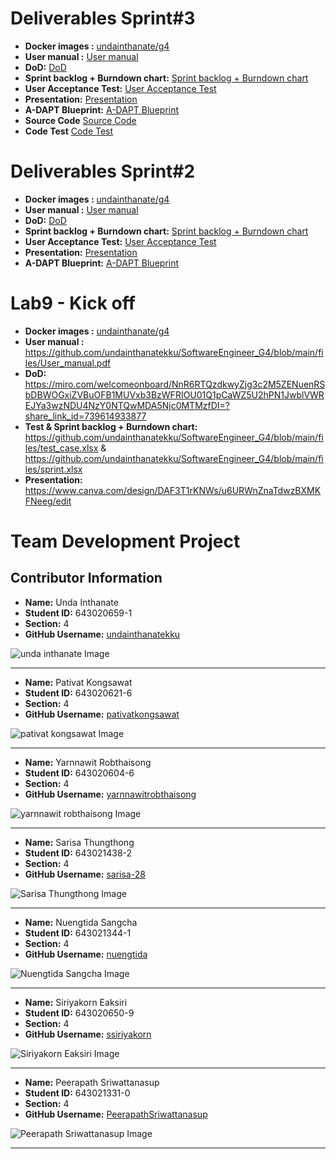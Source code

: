 # Deliverables Sprint#3

- **Docker images :** [undainthanate/g4](https://hub.docker.com/repository/docker/undainthanate/g4/general)
- **User manual :** [User manual](https://github.com/undainthanatekku/SoftwareEngineer_G4/blob/f8ca23f045055fe97fd53fc66ea361dcf33adba9/Deliverables%20Sprint%233/Usermanual.pdf)
- **DoD:** [DoD](https://github.com/undainthanatekku/SoftwareEngineer_G4/blob/940ac0f288a24e080d77af27bcf24fb24d1a8d6c/Deliverables%20Sprint%233/DO_DONE.pdf)
- **Sprint backlog + Burndown chart:** [Sprint backlog + Burndown chart](https://github.com/undainthanatekku/SoftwareEngineer_G4/blob/17b8d18a0d86263620a18391b10894653e572a1c/Deliverables%20Sprint%233/sprint_backlog_burndown_chart.pdf)
- **User Acceptance Test:** [User Acceptance Test](https://github.com/undainthanatekku/SoftwareEngineer_G4/blob/f8ca23f045055fe97fd53fc66ea361dcf33adba9/Deliverables%20Sprint%233/TestScript_G.4_sec.4.pdf)
- **Presentation:** [Presentation](https://github.com/undainthanatekku/SoftwareEngineer_G4/blob/3006f232310f986b273bec9dab23fb0cdda6064f/Deliverables%20Sprint%233/%E0%B9%84%E0%B8%9F%E0%B8%A5%E0%B9%8C%E0%B8%99%E0%B8%B3%E0%B9%80%E0%B8%AA%E0%B8%99%E0%B8%AD%E0%B8%81%E0%B8%A5%E0%B8%B8%E0%B9%88%E0%B8%A1%E0%B8%97%E0%B8%B5%E0%B9%884_sec.4.pdf)
- **A-DAPT Blueprint:** [A-DAPT Blueprint](https://github.com/undainthanatekku/SoftwareEngineer_G4/blob/8727b69369f2341edd117dc04d2a6817c06354c1/Deliverables%20Sprint%232/Usermanual.pdf)
- **Source Code** [Source Code](https://github.com/undainthanatekku/SoftwareEngineer_G4/tree/6adf181b661bf8fde5fee7e144a917ad0b25ec75/Deliverables%20Sprint%233/PrestaShop-develop)
- **Code Test** [Code Test](https://github.com/undainthanatekku/SoftwareEngineer_G4/tree/124968db0c48315ba01a1bb36a0b1bdf0e1d2cd1/Deliverables%20Sprint%233/playwright/tests)

# Deliverables Sprint#2

- **Docker images :** [undainthanate/g4](https://hub.docker.com/repository/docker/undainthanate/g4/general)
- **User manual :** [User manual](https://github.com/undainthanatekku/SoftwareEngineer_G4/blob/f8abbdf403a170ef92d4d3fc4c22c3686a96e48e/Deliverables%20Sprint%232/Usermanual.pdf)
- **DoD:** [DoD](https://github.com/undainthanatekku/SoftwareEngineer_G4/blob/cf639d33634a60005110ccae3760c33a0f2dbccc/Deliverables%20Sprint%232/Do_Done.pdf)
- **Sprint backlog + Burndown chart:** [Sprint backlog + Burndown chart](https://github.com/undainthanatekku/SoftwareEngineer_G4/blob/d39e96b4c1538dd9c3059913df7892b0c521783c/Deliverables%20Sprint%232/Sprint%20backlog%20%2B%20Burndown%20chart.pdf)
- **User Acceptance Test:** [User Acceptance Test](https://github.com/undainthanatekku/SoftwareEngineer_G4/blob/33126c5dc164cf8ffdb8fc7bc5de14c1093ebfa0/Deliverables%20Sprint%232/Sprint_2_TestScript.pdf)
- **Presentation:** [Presentation](https://github.com/undainthanatekku/SoftwareEngineer_G4/blob/336f72c4fa26547e25e4f92df7e95c73c0e5722b/Deliverables%20Sprint%232/%E0%B8%9E%E0%B8%A3%E0%B8%B5%E0%B9%80%E0%B8%8B%E0%B8%99%E0%B8%95%E0%B9%8C%E0%B8%81%E0%B8%A5%E0%B8%B8%E0%B9%88%E0%B8%A14_sec.4.pdf)
- **A-DAPT Blueprint:** [A-DAPT Blueprint](https://github.com/undainthanatekku/SoftwareEngineer_G4/blob/8727b69369f2341edd117dc04d2a6817c06354c1/Deliverables%20Sprint%232/Usermanual.pdf)
# Lab9 - Kick off

- **Docker images :** [undainthanate/g4](https://hub.docker.com/repository/docker/undainthanate/g4/general)
- **User manual :** https://github.com/undainthanatekku/SoftwareEngineer_G4/blob/main/files/User_manual.pdf
- **DoD:** https://miro.com/welcomeonboard/NnR6RTQzdkwyZjg3c2M5ZENuenRSbDBWOGxiZVBuOFB1MUVxb3BzWFRIOU01Q1pCaWZ5U2hPN1JwblVWREJYa3wzNDU4NzY0NTQwMDA5Njc0MTMzfDI=?share_link_id=739614933877
- **Test & Sprint backlog + Burndown chart:** https://github.com/undainthanatekku/SoftwareEngineer_G4/blob/main/files/test_case.xlsx & https://github.com/undainthanatekku/SoftwareEngineer_G4/blob/main/files/sprint.xlsx
- **Presentation:** https://www.canva.com/design/DAF3T1rKNWs/u6URWnZnaTdwzBXMKFNeeg/edit


# Team Development Project

## Contributor Information

- **Name:** Unda Inthanate
- **Student ID:** 643020659-1
- **Section:** 4
- **GitHub Username:** [undainthanatekku](https://github.com/undainthanatekku)

![unda inthanate Image](media/undainthanate.jpg)

---

- **Name:** Pativat Kongsawat
- **Student ID:** 643020621-6
- **Section:** 4
- **GitHub Username:** [pativatkongsawat](https://github.com/pativatkongsawat)

![pativat kongsawat Image](media/pativatkongsawat.jpg)

---

- **Name:** Yarnnawit Robthaisong
- **Student ID:** 643020604-6
- **Section:** 4
- **GitHub Username:** [yarnnawitrobthaisong](https://github.com/Yarnnawitch)

![yarnnawit robthaisong Image](media/Yarnnawit.jpg)

---

- **Name:** Sarisa Thungthong
- **Student ID:** 643021438-2
- **Section:** 4
- **GitHub Username:** [sarisa-28](https://github.com/sarisa-28)

![Sarisa Thungthong Image](media/sarisa.jpeg)

---

- **Name:** Nuengtida Sangcha
- **Student ID:** 643021344-1
- **Section:** 4
- **GitHub Username:** [nuengtida](https://github.com/nuengtida)

![Nuengtida Sangcha Image](media/nuengtida.jpg)

---

- **Name:** Siriyakorn Eaksiri
- **Student ID:** 643020650-9
- **Section:** 4
- **GitHub Username:** [ssiriyakorn](https://github.com/ssiriyakorn)

![Siriyakorn Eaksiri Image](media/siriyakorn.jpg)

---

- **Name:** Peerapath Sriwattanasup
- **Student ID:** 643021331-0
- **Section:** 4
- **GitHub Username:** [PeerapathSriwattanasup](https://github.com/PeerapathSriwattanasup)

![Peerapath Sriwattanasup Image](media/Peerapath_Sriwattanasup.jpg)

---
